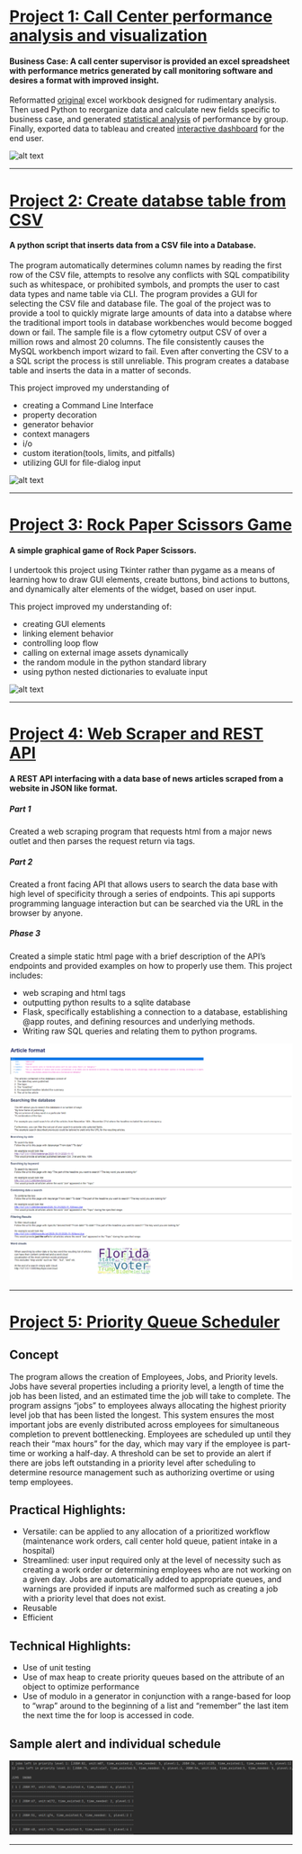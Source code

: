 # [Project 1: Call Center performance analysis and visualization](https://github.com/wcstrickland/call_center)
#### Business Case: A call center supervisor is provided an excel spreadsheet with performance metrics generated by call monitoring software and desires a format with improved insight.

Reformatted [original](images/call_raw_xl.png) excel workbook designed for rudimentary analysis.
Then used Python to reorganize data and calculate new fields specific to business case,
and generated [statistical analysis](images/jupyter_img.png) of performance by group. 
Finally, exported data to tableau and created [interactive dashboard](https://public.tableau.com/shared/KXPPY74GJ?:display_count=y&:origin=viz_share_link) for the end user.

![alt text](https://media.giphy.com/media/LoZyUPDg7HZu2sgd5I/giphy.gif)

---------------------------------------------------------------------------------------------------------------------------------------------

# [Project 2: Create databse table from CSV](https://github.com/wcstrickland/csv_to_sql)
#### A python script that inserts data from a CSV file into a Database.

The program automatically determines column names by reading the first row of the CSV file, attempts to resolve any conflicts with SQL compatibility such as whitespace,
or prohibited symbols, and prompts the user to cast data types and name table via CLI.
The program provides a GUI for selecting the CSV file and database file. 
The goal of the project was to provide a tool to quickly migrate large amounts of data into a databse where the traditional import tools in database workbenches would become bogged down or fail. The sample file is a flow cytometry output CSV of over a million rows and almost 20 columns. The file consistently causes the MySQL workbench import wizard to fail. Even after converting the CSV to a a SQL script the process is still unreliable. This program creates a database table and inserts the data in a matter of seconds.

This project improved my understanding of
- creating a Command Line Interface
- property decoration
- generator behavior
- context managers
- i/o
- custom iteration(tools, limits, and pitfalls)
- utilizing GUI for file-dialog input

![alt text](https://media.giphy.com/media/ycjAKezhlD4dmfz9pE/giphy.gif)


---------------------------------------------------------------------------------------------------------------------------------------------

# [Project 3: Rock Paper Scissors Game](https://github.com/wcstrickland/rock_paper_scissors)
#### A simple graphical game of Rock Paper Scissors.

I undertook this project using Tkinter rather than pygame as a means of learning how to draw GUI elements, create buttons, bind actions to buttons, and dynamically alter elements of the widget, based on user input. 

This project improved my understanding of:
- creating GUI elements
- linking element behavior
- controlling loop flow
- calling on external image assets dynamically
- the random module in the python standard library
- using python nested dictionaries to evaluate input

![alt text](https://media.giphy.com/media/5kQYqUcXHCKkGYBQNY/giphy.gif)


---------------------------------------------------------------------------------------------------------------------------------------------


# [Project 4: Web Scraper and REST API](https://github.com/wcstrickland/news_api)
#### A REST API interfacing with a data base of news articles scraped from a website in JSON like format.

##### Part 1
Created a web scraping program that requests html from a major news outlet and then parses the request return via tags. 
##### Part 2
Created a front facing API that allows users to search the data base with high level of specificity through a series of endpoints. This api supports programming language interaction but can be searched via the URL in the browser by anyone.
##### Phase 3 
Created a simple static html page with  a brief description of the API’s endpoints and provided examples on how to properly use them. 
This project includes:
- web scraping and html tags
- outputting python results to a sqlite database
- Flask, specifically establishing  a connection to a database, establishing @app routes, and defining resources and underlying methods. 
- Writing raw SQL queries and relating them to python programs. 

![alt text](images/home_page_img.png)

---------------------------------------------------------------------------------------------------------------------------------------------

# [Project 5: Priority Queue Scheduler](https://github.com/wcstrickland/priorityqueue)
## Concept
The program allows the creation of Employees, Jobs, and Priority levels. Jobs have several properties including a priority level, a length of time the job has been listed, and an estimated time the job will take to complete. The program assigns “jobs” to employees always allocating the highest priority level job that has been listed the longest. This system ensures the most important jobs are evenly distributed across employees for simultaneous completion to prevent bottlenecking. Employees are scheduled up until they reach their “max hours” for the day, which may vary if the employee is part-time or working a half-day. A threshold can be set to provide an alert if there are jobs left outstanding in a priority level after scheduling to determine resource management such as authorizing overtime or using temp employees. 

## Practical Highlights:
- Versatile: can be applied to any allocation of a prioritized workflow (maintenance work orders, call center hold queue, patient intake in a hospital)
- Streamlined: user input required only at the level of necessity such as creating a work order or determining employees who are not working on a given day. Jobs are automatically added to appropriate queues, and warnings are provided if inputs are malformed such as creating a job with a priority level that does not exist.
- Reusable
- Efficient


## Technical Highlights:
- Use of unit testing
- Use of max heap to create priority queues based on the attribute of an object to optimize performance
- Use of modulo in a  generator in conjunction with a range-based for loop to “wrap” around to the beginning of a list and “remember” the last item the next time the for loop is accessed in code.

## Sample alert and individual schedule 
![alt text](images/sample_alert.png)

---------------------------------------------------------------------------------------------------------------------------------------------

